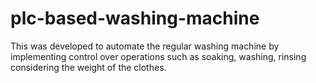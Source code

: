 # plc-based-washing-machine
This was developed to automate the regular washing machine by implementing control over operations such as soaking, washing, rinsing considering the weight of the clothes.
